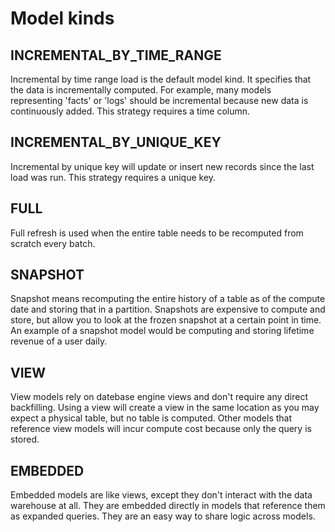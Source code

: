 # Model kinds

## INCREMENTAL_BY_TIME_RANGE

Incremental by time range load is the default model kind. It specifies that the data is incrementally computed. For example, many models representing 'facts' or 'logs' should be incremental because new data is continuously added. This strategy requires a time column.

## INCREMENTAL_BY_UNIQUE_KEY

Incremental by unique key will update or insert new records since the last load was run. This strategy requires a unique key.

## FULL
Full refresh is used when the entire table needs to be recomputed from scratch every batch.

## SNAPSHOT
Snapshot means recomputing the entire history of a table as of the compute date and storing that in a partition. Snapshots are expensive to compute and store, but allow you to look at the frozen snapshot at a certain point in time. An example of a snapshot model would be computing and storing lifetime revenue of a user daily.

## VIEW
View models rely on datebase engine views and don't require any direct backfilling. Using a view will create a view in the same location as you may expect a physical table, but no table is computed. Other models that reference view models will incur compute cost because only the query is stored.

## EMBEDDED
Embedded models are like views, except they don't interact with the data warehouse at all. They are embedded directly in models that reference them as expanded queries. They are an easy way to share logic across models.

